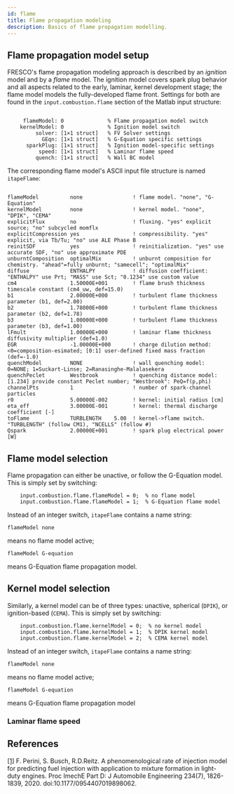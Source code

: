 ```yaml
---
id: flame
title: Flame propagation modeling 
description: Basics of flame propagation modelling.
---
```


## Flame propagation model setup

FRESCO's flame propagation modeling approach is described by an _ignition_ model and by a _flame_ model. The ignition model covers spark plug behavior and all aspects related to the early, laminar, kernel development stage; the flame model models the fully-developed flame front.
Settings for both are found in the `input.combustion.flame` section of the Matlab input structure: 

```{octave}

     flameModel: 0              % Flame propagation model switch 
    kernelModel: 0              % Ignition model switch 
         solver: [1×1 struct]   % FV Solver settings
           GEqn: [1×1 struct]   % G-Equation specific settings
      sparkPlug: [1×1 struct]   % Ignition model-specific settings 
          speed: [1×1 struct]   % Laminar flame speed
         quench: [1×1 struct]   % Wall BC model 

```

The corresponding flame model's ASCII input file structure is named `itapeFlame`: 

``` title="itapeFlame"

flameModel          none                ! flame model. "none", "G-Equation"
kernelModel         none                ! kernel model. "none", "DPIK", "CEMA" 
explicitFlux        no                  ! fluxing. "yes" explicit source; "no" subcycled momflx
explicitCompression yes                 ! compressibility. "yes" explicit, via Tb/Tu; "no" use ALE Phase B
reinitSDF           yes                 ! reinitialization. "yes" use accurate SDF, "no" use approximate PDE
unburntComposition  optimalMix          ! unburnt composition for chemistry. "ahead"=fully unburnt; "samecell"; "optimalMix"
diffuse             ENTHALPY            ! diffusion coefficient: "ENTHALPY" use Prt; "MASS" use Sct; "0.1234" use custom value
cm4                 1.50000E+001        ! flame brush thickness timescale constant (cm4_uw, def=15.0)
b1                  2.00000E+000        ! turbulent flame thickness parameter (b1, def=2.00)
b2                  1.78000E+000        ! turbulent flame thickness parameter (b2, def=1.78)
b3                  1.00000E+000        ! turbulent flame thickness parameter (b3, def=1.00)
lFmult              1.00000E+000        ! laminar flame thickness diffusivity multiplier (def=1.0)
EGR                 -1.00000E+000       ! charge dilution method: <0=composition-esimated; [0:1] user-defined fixed mass fraction (def=-1.0)
quenchModel         NONE                ! wall quenching model: 0=NONE; 1=Suckart-Linse; 2=Ranasinghe-Malalasekera
quenchPeclet        Westbrook           ! quenching distance model: [1.234] provide constant Peclet number; "Westbrook": PeQ=f(p,phi)
channelPts          1                   ! number of spark-channel particles
r0                  5.00000E-002        ! kernel: initial radius [cm]
eta_eff             3.00000E-001        ! kernel: thermal discharge coefficient [-]
toFlame             TURBLENGTH    5.00  ! kernel->flame switch. "TURBLENGTH" (follow CM1), "NCELLS" (follow #) 
Qspark              2.00000E+001        ! spark plug electrical power [W]           

``` 

## Flame model selection

Flame propagation can either be unactive, or follow the G-Equation model. This is simply set by switching: 

```{octave}
    input.combustion.flame.flameModel = 0;  % no flame model
	input.combustion.flame.flameModel = 1;  % G-Equation flame model
```

Instead of an integer switch, `itapeFlame` contains a name string: 

```
flameModel none	
```
means no flame model active; 

```
flameModel G-equation
```
means G-Equation flame propagation model.

## Kernel model selection

Similarly, a kernel model can be of three types: unactive, spherical (`DPIK`), or ignition-based (`CEMA`). This is simply set by switching: 

```{octave}
    input.combustion.flame.kernelModel = 0;  % no kernel model
	input.combustion.flame.kernelModel = 1;  % DPIK kernel model 
	input.combustion.flame.kernelModel = 2;  % CEMA kernel model 
```

Instead of an integer switch, `itapeFlame` contains a name string: 

```
flameModel none	
```
means no flame model active; 

```
flameModel G-equation
```
means G-Equation flame propagation model

### Laminar flame speed




## References
<a id="1" href="https://journals.sagepub.com/doi/full/10.1177/0954407019898062">[1]</a> 
F. Perini, S. Busch, R.D.Reitz.
A phenomenological rate of injection model for predicting fuel injection with application to mixture formation in light-duty engines.
Proc ImechE Part D: J Automobile Engineering 234(7), 1826-1839, 2020. 
doi:10.1177/0954407019898062.

